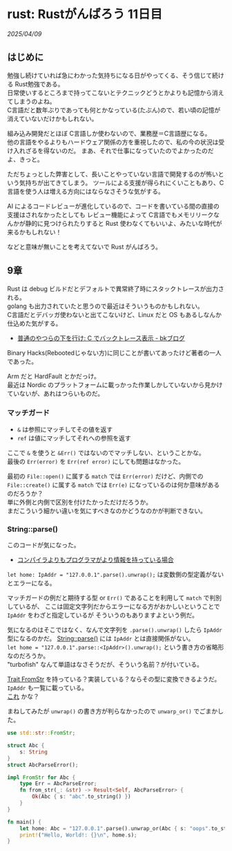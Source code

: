 # rust: Rustがんばろう 11日目

_2025/04/09_

## はじめに

勉強し続けていれば急にわかった気持ちになる日がやってくる、そう信じて続ける Rust勉強である。  
日常使いするところまで持ってこないとテクニックどうとかよりも記憶から消えてしまうのよね。  
C言語だと数年ぶりであっても何とかなっている(たぶん)ので、若い頃の記憶が消えていないだけかもしれない。

組み込み開発だとほぼ C言語しか使わないので、業務歴＝C言語歴になる。  
他の言語をやるよりもハードウェア関係の方を重視したので、私の今の状況は受け入れざるを得ないのだ。
まあ、それで仕事になっていたのでよかったのだよ、きっと。

ただちょっとした弊害として、長いことやっていない言語で開発するのが怖いという気持ちが出てきてしまう。
ツールによる支援が得られにくいこともあり、C言語を使う人は増える方向にはならなさそうな気がする。

AI によるコードレビューが進化しているので、コードを書いている間の直接の支援はされなかったとしても
レビュー機能によって C言語でもメモリリークなんかが静的に見つけられたりすると
Rust 使わなくてもいいよ、みたいな時代が来るかもしれない！

などと意味が無いことを考えてないで Rust がんばろう。

## 9章

Rust は debug ビルドだとデフォルトで異常終了時にスタックトレースが出力される。  
golang も出力されていたと思うので最近はそういうものかもしれない。  
C言語だとデバッガ使わないと出てこないけど、Linux だと OS もあるしなんか仕込めた気がする。

* [普通のやつらの下を行け: C でバックトレース表示 - bkブログ](http://0xcc.net/blog/archives/000067.html)

Binary Hacks(Rebootedじゃない方)に同じことが書いてあったけど著者の一人であった。

Arm だと HardFault とかだっけ。  
最近は Nordic のプラットフォームに載っかった作業しかしていないから見かけていないが、あれはつらいものだ。

### マッチガード

* `&` は参照にマッチしてその値を返す
* `ref` は値にマッチしてそれへの参照を返す

ここで `&` を使うと `&Err()` ではないのでマッチしない、ということかな。  
最後の `Err(error)` を `Err(ref error)` にしても問題はなかった。

最初の `File::open()` に属する `match` では `Err(error)` だけど、内側での `File::create()` に属する `match` では `Err(e)` になっているのは何か意味があるのだろうか？  
単に外側と内側で区別を付けたかっただけだろうか。  
まだこういう細かい違いを気にすべきなのかどうなのかが判断できない。

### String::parse()

このコードが気になった。

* [コンパイラよりもプログラマがより情報を持っている場合](https://doc.rust-jp.rs/book-ja/ch09-03-to-panic-or-not-to-panic.html#%E3%82%B3%E3%83%B3%E3%83%91%E3%82%A4%E3%83%A9%E3%82%88%E3%82%8A%E3%82%82%E3%83%97%E3%83%AD%E3%82%B0%E3%83%A9%E3%83%9E%E3%81%8C%E3%82%88%E3%82%8A%E6%83%85%E5%A0%B1%E3%82%92%E6%8C%81%E3%81%A3%E3%81%A6%E3%81%84%E3%82%8B%E5%A0%B4%E5%90%88)

`let home: IpAddr = "127.0.0.1".parse().unwrap();` は変数側の型定義がないとエラーになる。

マッチガードの例だと期待する型 or `Err()` であることを利用して `match` で判別しているが、
ここは固定文字列だからエラーになる方がおかしいということで `IpAddr` をわざと指定しているが
そういうのもありますよという例だ。

気になるのはそこではなく、なんで文字列を `.parse().unwrap()` したら `IpAddr` 型になるのかだ。
[String::parse()](https://doc.rust-lang.org/std/string/struct.String.html#method.parse) には `IpAddr` とは直接関係がない。  
`let home = "127.0.0.1".parse::<IpAddr>().unwrap();` という書き方の省略形なのだろうか。  
"turbofish" なんて単語はなさそうだが、そういう名前？が付いている。

[Trait FromStr](https://doc.rust-lang.org/std/str/trait.FromStr.html) を持っている？実装している？ならその型に変換できるようだ。  
`IpAddr` も一覧に載っている。  
[これ](https://doc.rust-lang.org/std/net/enum.IpAddr.html#method.from_str) かな？

まねしてみたが `unwrap()` の書き方が判らなかったので `unwarp_or()` でごまかした。

```rust
use std::str::FromStr;

struct Abc {
    s: String
}
struct AbcParseError();

impl FromStr for Abc {
    type Err = AbcParseError;
    fn from_str(_: &str) -> Result<Self, AbcParseError> {
        Ok(Abc { s: "abc".to_string() })
    }
}

fn main() {
    let home: Abc = "127.0.0.1".parse().unwrap_or(Abc { s: "oops".to_string() });
    print!("Hello, World!: {}\n", home.s);
}
```
